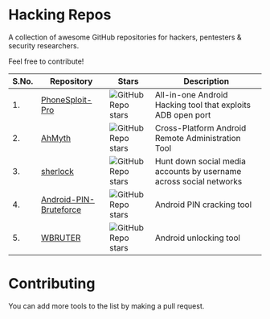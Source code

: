# Hacking Repos
A collection of awesome GitHub repositories for hackers, pentesters &amp; security researchers.

Feel free to contribute!

S.No.| Repository|  Stars | Description 
--| -----------|--------| ----------- 
1.| [PhoneSploit-Pro](https://github.com/AzeemIdrisi/PhoneSploit-Pro) |  ![GitHub Repo stars](https://img.shields.io/github/stars/AzeemIdrisi/PhoneSploit-Pro?style=social)| All-in-one Android Hacking tool that exploits ADB open port
2.| [AhMyth](https://github.com/Morsmalleo/AhMyth) |  ![GitHub Repo stars](https://img.shields.io/github/stars/Morsmalleo/AhMyth?style=social)| Cross-Platform Android Remote Administration Tool
3.| [sherlock](https://github.com/sherlock-project/sherlock) |  ![GitHub Repo stars](https://img.shields.io/github/stars/sherlock-project/sherlock?style=social)| Hunt down social media accounts by username across social networks
4.| [Android-PIN-Bruteforce](https://github.com/urbanadventurer/Android-PIN-Bruteforce) |  ![GitHub Repo stars](https://img.shields.io/github/stars/urbanadventurer/Android-PIN-Bruteforce?style=social)| Android PIN cracking tool
5.| [WBRUTER](https://github.com/wuseman/WBRUTER) |  ![GitHub Repo stars](https://img.shields.io/github/stars/wuseman/WBRUTER?style=social)| Android unlocking tool

# Contributing
You can add more tools to the list by making a pull request.
